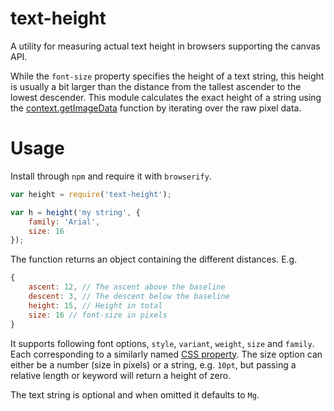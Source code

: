 # text-height

A utility for measuring actual text height in browsers supporting the canvas API.

While the `font-size` property specifies the height of a text string, this height is usually a bit larger than the distance from the tallest ascender to the lowest descender. This module calculates the exact height of a string using the [context.getImageData][gid] function by iterating over the raw pixel data.

# Usage

Install through `npm` and require it with `browserify`.

```javascript
var height = require('text-height');

var h = height('my string', {
	family: 'Arial',
	size: 16
});
```

The function returns an object containing the different distances. E.g.

```javascript
{
	ascent: 12, // The ascent above the baseline
	descent: 3, // The descent below the baseline
	height: 15, // Height in total
	size: 16 // font-size in pixels
}
```

It supports following font options, `style`, `variant`, `weight`, `size` and `family`. Each corresponding to a similarly named [CSS property][font]. The size option can either be a number (size in pixels) or a string, e.g. `10pt`, but passing a relative length or keyword will return a height of zero.

The text string is optional and when omitted it defaults to `Mg`.

[gid]: https://developer.mozilla.org/en-US/docs/Web/API/CanvasRenderingContext2D.getImageData
[font]: https://developer.mozilla.org/en-US/docs/Web/CSS/font
